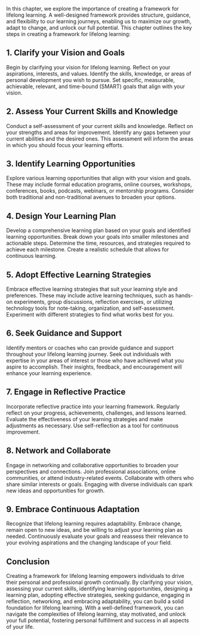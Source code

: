 
In this chapter, we explore the importance of creating a framework for lifelong learning. A well-designed framework provides structure, guidance, and flexibility to our learning journeys, enabling us to maximize our growth, adapt to change, and unlock our full potential. This chapter outlines the key steps in creating a framework for lifelong learning:

1\. **Clarify your Vision and Goals**
------------------------------------

Begin by clarifying your vision for lifelong learning. Reflect on your aspirations, interests, and values. Identify the skills, knowledge, or areas of personal development you wish to pursue. Set specific, measurable, achievable, relevant, and time-bound (SMART) goals that align with your vision.

2\. **Assess Your Current Skills and Knowledge**
-----------------------------------------------

Conduct a self-assessment of your current skills and knowledge. Reflect on your strengths and areas for improvement. Identify any gaps between your current abilities and the desired ones. This assessment will inform the areas in which you should focus your learning efforts.

3\. **Identify Learning Opportunities**
--------------------------------------

Explore various learning opportunities that align with your vision and goals. These may include formal education programs, online courses, workshops, conferences, books, podcasts, webinars, or mentorship programs. Consider both traditional and non-traditional avenues to broaden your options.

4\. **Design Your Learning Plan**
--------------------------------

Develop a comprehensive learning plan based on your goals and identified learning opportunities. Break down your goals into smaller milestones and actionable steps. Determine the time, resources, and strategies required to achieve each milestone. Create a realistic schedule that allows for continuous learning.

5\. **Adopt Effective Learning Strategies**
------------------------------------------

Embrace effective learning strategies that suit your learning style and preferences. These may include active learning techniques, such as hands-on experiments, group discussions, reflection exercises, or utilizing technology tools for note-taking, organization, and self-assessment. Experiment with different strategies to find what works best for you.

6\. **Seek Guidance and Support**
--------------------------------

Identify mentors or coaches who can provide guidance and support throughout your lifelong learning journey. Seek out individuals with expertise in your areas of interest or those who have achieved what you aspire to accomplish. Their insights, feedback, and encouragement will enhance your learning experience.

7\. **Engage in Reflective Practice**
------------------------------------

Incorporate reflective practice into your learning framework. Regularly reflect on your progress, achievements, challenges, and lessons learned. Evaluate the effectiveness of your learning strategies and make adjustments as necessary. Use self-reflection as a tool for continuous improvement.

8\. **Network and Collaborate**
------------------------------

Engage in networking and collaborative opportunities to broaden your perspectives and connections. Join professional associations, online communities, or attend industry-related events. Collaborate with others who share similar interests or goals. Engaging with diverse individuals can spark new ideas and opportunities for growth.

9\. **Embrace Continuous Adaptation**
------------------------------------

Recognize that lifelong learning requires adaptability. Embrace change, remain open to new ideas, and be willing to adjust your learning plan as needed. Continuously evaluate your goals and reassess their relevance to your evolving aspirations and the changing landscape of your field.

Conclusion
----------

Creating a framework for lifelong learning empowers individuals to drive their personal and professional growth continually. By clarifying your vision, assessing your current skills, identifying learning opportunities, designing a learning plan, adopting effective strategies, seeking guidance, engaging in reflection, networking, and embracing adaptability, you can build a solid foundation for lifelong learning. With a well-defined framework, you can navigate the complexities of lifelong learning, stay motivated, and unlock your full potential, fostering personal fulfillment and success in all aspects of your life.
